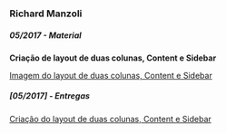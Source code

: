 ### Richard Manzoli

##### 05/2017 - Material

**Criação de layout de duas colunas, Content e Sidebar**

[Imagem do layout de duas colunas, Content e Sidebar](http://xazure.net/wp-content/uploads/2011/06/imageless-two-column-layout-target.png)

##### [05/2017] - Entregas

[Criação do layout de duas colunas, Content e Sidebar](https://jsfiddle.net/richardmanzoli/my1t97fg/)
